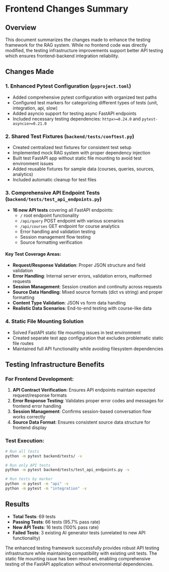 # Frontend Changes Summary

## Overview
This document summarizes the changes made to enhance the testing framework for the RAG system. While no frontend code was directly modified, the testing infrastructure improvements support better API testing which ensures frontend-backend integration reliability.

## Changes Made

### 1. Enhanced Pytest Configuration (`pyproject.toml`)
- Added comprehensive pytest configuration with organized test paths
- Configured test markers for categorizing different types of tests (unit, integration, api, slow)
- Added asyncio support for testing async FastAPI endpoints
- Included necessary testing dependencies: `httpx>=0.24.0` and `pytest-asyncio>=0.21.0`

### 2. Shared Test Fixtures (`backend/tests/conftest.py`)
- Created centralized test fixtures for consistent test setup
- Implemented mock RAG system with proper dependency injection
- Built test FastAPI app without static file mounting to avoid test environment issues
- Added reusable fixtures for sample data (courses, queries, sources, analytics)
- Included automatic cleanup for test files

### 3. Comprehensive API Endpoint Tests (`backend/tests/test_api_endpoints.py`)
- **16 new API tests** covering all FastAPI endpoints:
  - `/` root endpoint functionality
  - `/api/query` POST endpoint with various scenarios
  - `/api/courses` GET endpoint for course analytics
  - Error handling and validation testing
  - Session management flow testing
  - Source formatting verification

#### Key Test Coverage Areas:
- **Request/Response Validation**: Proper JSON structure and field validation
- **Error Handling**: Internal server errors, validation errors, malformed requests
- **Session Management**: Session creation and continuity across requests
- **Source Data Handling**: Mixed source formats (dict vs string) and proper formatting
- **Content Type Validation**: JSON vs form data handling
- **Realistic Data Scenarios**: End-to-end testing with course-like data

### 4. Static File Mounting Solution
- Solved FastAPI static file mounting issues in test environment
- Created separate test app configuration that excludes problematic static file routes
- Maintained full API functionality while avoiding filesystem dependencies

## Testing Infrastructure Benefits

### For Frontend Development:
1. **API Contract Verification**: Ensures API endpoints maintain expected request/response formats
2. **Error Response Testing**: Validates proper error codes and messages for frontend error handling
3. **Session Management**: Confirms session-based conversation flow works correctly
4. **Source Data Format**: Ensures consistent source data structure for frontend display

### Test Execution:
```bash
# Run all tests
python -m pytest backend/tests/ -v

# Run only API tests
python -m pytest backend/tests/test_api_endpoints.py -v

# Run tests by marker
python -m pytest -m "api" -v
python -m pytest -m "integration" -v
```

## Results
- **Total Tests**: 69 tests
- **Passing Tests**: 66 tests (95.7% pass rate)
- **New API Tests**: 16 tests (100% pass rate)
- **Failed Tests**: 3 existing AI generator tests (unrelated to new API functionality)

The enhanced testing framework successfully provides robust API testing infrastructure while maintaining compatibility with existing unit tests. The static file mounting issue has been resolved, enabling comprehensive testing of the FastAPI application without environmental dependencies.